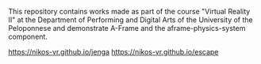 This repository contains works made as part of the course "Virtual Reality II" at the Department of Performing and Digital Arts of the University of the Peloponnese and demonstrate A-Frame and the aframe-physics-system component.

https://nikos-vr.github.io/jenga
https://nikos-vr.github.io/escape
